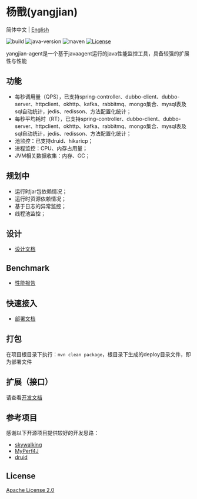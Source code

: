 # 杨戬(yangjian)

简体中文 | [English](README_EN.md)

![build](https://github.com/yametech/yangjian/workflows/build/badge.svg) ![java-version](https://img.shields.io/badge/JDK-1.8+-brightgreen.svg) ![maven](https://img.shields.io/badge/maven-3.5+-brightgreen.svg) [![License](https://img.shields.io/github/license/yametech/yangjian)](/LICENSE)

yangjian-agent是一个基于javaagent运行的java性能监控工具，具备较强的扩展性与性能

## 功能

* 每秒调用量（QPS），已支持spring-controller、dubbo-client、dubbo-server、httpclient、okhttp、kafka、rabbitmq、mongo集合、mysql表及sql自动统计，jedis、redisson、方法配置化统计；
* 每秒平均耗时（RT），已支持spring-controller、dubbo-client、dubbo-server、httpclient、okhttp、kafka、rabbitmq、mongo集合、mysql表及sql自动统计，jedis、redisson、方法配置化统计；
* 池监控：已支持druid、hikaricp；
* 进程监控：CPU、内存占用量；
* JVM相关数据收集：内存、GC；

## 规划中

* 运行时jar包依赖情况；
* 运行时资源依赖情况；
* 基于日志的异常监控；
* 线程池监控；

## 设计

* [设计文档](https://github.com/yametech/yangjian/wiki/%E8%AE%BE%E8%AE%A1%E6%96%87%E6%A1%A3 )

## Benchmark

* [性能报告](https://github.com/yametech/yangjian/wiki/%E6%80%A7%E8%83%BD%E6%8A%A5%E5%91%8A )


## 快速接入

* [部署文档](https://github.com/yametech/yangjian/wiki/%E9%83%A8%E7%BD%B2%E6%96%87%E6%A1%A3 )

## 打包

在项目根目录下执行：`mvn clean package`，根目录下生成的deploy目录文件，即为部署文件

## 扩展（接口）

请查看[开发文档](https://github.com/yametech/yangjian/wiki/%E5%BC%80%E5%8F%91%E6%96%87%E6%A1%A3)

## 参考项目

感谢以下开源项目提供较好的开发思路：
* [skywalking](https://github.com/apache/skywalking)
* [MyPerf4J](https://github.com/LinShunKang/MyPerf4J )
* [druid](https://github.com/alibaba/druid )

## License

[Apache License 2.0](/LICENSE)
